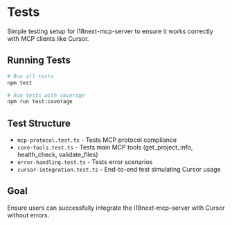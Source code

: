 # Tests

Simple testing setup for i18next-mcp-server to ensure it works correctly with MCP clients like Cursor.

## Running Tests

```bash
# Run all tests
npm test

# Run tests with coverage
npm run test:coverage
```

## Test Structure

- `mcp-protocol.test.ts` - Tests MCP protocol compliance
- `core-tools.test.ts` - Tests main MCP tools (get_project_info, health_check, validate_files)
- `error-handling.test.ts` - Tests error scenarios
- `cursor-integration.test.ts` - End-to-end test simulating Cursor usage

## Goal

Ensure users can successfully integrate the i18next-mcp-server with Cursor without errors. 